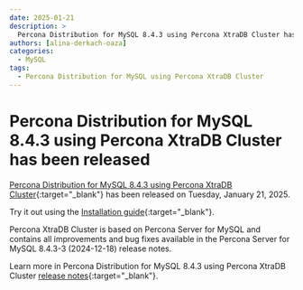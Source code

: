 ```yaml
---
date: 2025-01-21
description: >
  Percona Distribution for MySQL 8.4.3 using Percona XtraDB Cluster has been released on Tuesday, January 21, 2025.
authors: [alina-derkach-oaza]
categories:
  - MySQL
tags:
  - Percona Distribution for MySQL using Percona XtraDB Cluster
---
```


# Percona Distribution for MySQL 8.4.3 using Percona XtraDB Cluster has been released

<!-- more -->

[Percona Distribution for MySQL 8.4.3 using Percona XtraDB Cluster](https://docs.percona.com/percona-distribution-for-mysql/8.4/index.html){:target="_blank"} has been released on Tuesday, January 21, 2025.

Try it out using the [Installation guide](https://docs.percona.com/percona-distribution-for-mysql/8.4/installing.html){:target="_blank"}.

Percona XtraDB Cluster is based on Percona Server for MySQL and contains all improvements and bug fixes available in the Percona Server for MySQL 8.4.3-3 (2024-12-18) release notes.

Learn more in Percona Distribution for MySQL 8.4.3 using Percona XtraDB Cluster [release notes](https://docs.percona.com/percona-distribution-for-mysql/8.4/release-notes-pxc-8.4.3.html){:target="_blank"}.

